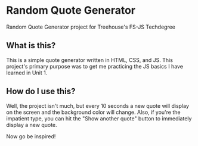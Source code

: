 # Random Quote Generator
Random Quote Generator project for Treehouse's FS-JS Techdegree

## What is this?
This is a simple quote generator written in HTML, CSS, and JS. This project's primary purpose was to get me practicing the JS basics I have learned in Unit 1.

## How do I use this?
Well, the project isn't much, but every 10 seconds a new quote will display on the screen and the background color will change. Also, if you're the impatient type, you can hit the "Show another quote" button to immediately display a new quote.

Now go be inspired!
